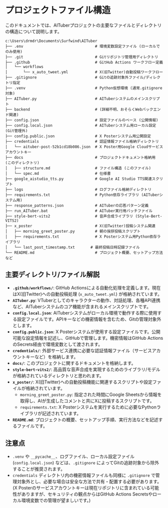 # プロジェクトファイル構造

このドキュメントでは、AITuberプロジェクトの主要なファイルとディレクトリの構造について説明します。

```
c:\Users\drmdr\Documents\Surfwind\AITuber
├── .env                                # 環境変数設定ファイル (ローカルでのみ使用)
├── .git                                # Gitリポジトリ管理用ディレクトリ
├── .github                             # GitHub Actions ワークフロー定義
│   └── workflows
│       └── x_auto_tweet.yml            # X(旧Twitter)自動投稿ワークフロー
├── .gitignore                          # Gitの追跡対象外ファイル/ディレクトリ指定
├── .venv                               # Python仮想環境 (通常.gitignore対象)
├── AITuber.py                          # AITuberシステムのメインスクリプト
├── backend                             # (詳細不明、おそらくWebバックエンド関連)
├── config.json                         # 設定ファイルのベース (公開情報)
├── config.local.json                   # AITuberシステム用ローカル設定 (Git管理外)
├── config.public.json                  # X Posterシステム用公開設定
├── credentials                         # 認証情報ファイル格納ディレクトリ
│   └── aituber-post-52b1cd18b086.json  # X Poster用Google Cloudサービスアカウントキー
├── docs                                # プロジェクトドキュメント格納用 (このディレクトリ)
│   ├── structure.md                    # ファイル構造 (このファイル)
│   └── spec.md                         # 仕様書
├── google_aistudio_tts.py              # Google AI Studio TTS関連スクリプト
├── logs                                # ログファイル格納ディレクトリ
├── requirements.txt                    # Python依存ライブラリ (AITuberシステム用)
├── response_patterns.json              # AITuberの応答パターン定義
├── run_AITuber.bat                     # AITuber実行用バッチファイル
├── style-bert-vits2                    # 音声合成ライブラリ (Style-Bert-VITS2)
├── x_poster                            # X(旧Twitter)投稿システム関連
│   ├── morning_greet_poster.py         # 朝の挨拶投稿スクリプト
│   ├── requirements.txt                # X Posterシステム用Python依存ライブラリ
│   └── last_post_timestamp.txt       # 最終投稿日時記録ファイル
└── README.md                           # プロジェクト概要、セットアップ方法など
```

## 主要ディレクトリ/ファイル解説

- **`.github/workflows/`**: GitHub Actionsによる自動化処理を定義します。現在はX(旧Twitter)への自動投稿処理 (`x_auto_tweet.yml`) が格納されています。
- **`AITuber.py`**: VTuberとしてのキャラクターの動作、対話処理、各種API連携など、AITuberシステムのコア機能が含まれるメインスクリプトです。
- **`config.local.json`**: AITuberシステムがローカル環境で動作する際に使用する設定ファイルです。APIキーなどの機密情報を含むため、Gitの管理対象外とします。
- **`config.public.json`**: X Posterシステムが使用する設定ファイルです。公開可能な設定情報を記述し、GitHubで管理します。機密情報はGitHub ActionsのSecrets経由で環境変数として渡されます。
- **`credentials/`**: 外部サービス連携に必要な認証情報ファイル（サービスアカウントキーなど）を格納します。
- **`docs/`**: このプロジェクトに関するドキュメントを格納します。
- **`style-bert-vits2/`**: 高品質な音声合成を実現するためのライブラリ/モデルが格納されているディレクトリと思われます。
- **`x_poster/`**: X(旧Twitter)への自動投稿機能に関連するスクリプトや設定ファイルが格納されています。
  - `morning_greet_poster.py`: 指定された時間にGoogle Sheetsから情報を取得し、AIが生成したコメントと共にXに投稿するスクリプトです。
  - `requirements.txt`: X Posterシステムを実行するために必要なPythonライブラリが記述されています。
- **`README.md`**: プロジェクトの概要、セットアップ手順、実行方法などを記述するファイルです。

## 注意点

- `.venv` や `__pycache__`、ログファイル、ローカル設定ファイル (`config.local.json`) などは、`.gitignore` によってGitの追跡対象から除外することが推奨されます。
- `credentials` ディレクトリ内の機密情報ファイルも同様に `.gitignore` で管理対象外とし、必要な場合は安全な方法で共有・配置する必要があります。(X Posterのサービスアカウントキーは現在リポジトリに含まれている可能性がありますが、セキュリティの観点からはGitHub Actions Secretsやローカル環境変数での管理が望ましいです。) 
